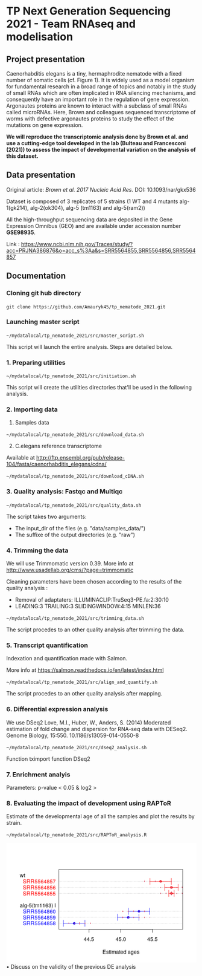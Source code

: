 # TP Next Generation Sequencing 2021 - Team RNAseq and modelisation

## Project presentation
Caenorhabditis elegans is a tiny, hermaphrodite nematode with a fixed number of somatic cells (cf. Figure 1). It is widely used as a model organism for fundamental research in a broad range of topics and notably in the study of small RNAs which are often implicated in RNA silencing mechanisms, and consequently have an
important role in the regulation of gene expression.
Argonautes proteins are known to interact with a subclass of small RNAs called microRNAs. 
Here, Brown and colleagues sequenced transcriptome of worms with defective argonautes proteins to study the effect of the mutations on gene expression. 


**We will reproduce the transcriptomic analysis done by Brown et al. and use a cutting-edge tool developed in the lab (Bulteau and Francesconi (2021)) to assess the impact of developmental variation on the analysis of this dataset.**

## Data presentation
Original article: *Brown et al. 2017 Nucleic Acid Res.* 
DOI: 10.1093/nar/gkx536

Dataset is composed of 3 replicates of 5 strains (1 WT and 4 mutants alg-1(gk214), alg-2(ok304), alg-5 (tm1163) and alg-5(ram2))

All the high-throughput sequencing data are deposited in the Gene Expression Omnibus (GEO) and are available under accession number **GSE98935**.

Link : https://www.ncbi.nlm.nih.gov/Traces/study/?acc=PRJNA386876&o=acc_s%3Aa&s=SRR5564855,SRR5564856,SRR5564857



## Documentation

### Cloning git hub directory

`git clone https://github.com/Amauryk45/tp_nematode_2021.git`

### Launching master script

`~/mydatalocal/tp_nematode_2021/src/master_script.sh`

This script will launch the entire analysis. Steps are detailed below. 




### 1. Preparing utilities

`~/mydatalocal/tp_nematode_2021/src/initiation.sh`

This script will create the utilities directories that'll be used in the following analysis. 


### 2. Importing data 
1. Samples data

`~/mydatalocal/tp_nematode_2021/src/download_data.sh`

2. C.elegans reference transcriptome

Available at http://ftp.ensembl.org/pub/release-104/fasta/caenorhabditis_elegans/cdna/

`~/mydatalocal/tp_nematode_2021/src/download_cDNA.sh`

### 3. Quality analysis:  Fastqc and Multiqc 
`~/mydatalocal/tp_nematode_2021/src/quality_data.sh`

The script takes two arguments:

- The input_dir of the files (e.g. "data/samples_data/")
- The suffixe of the output directories (e.g. "raw")

### 4. Trimming the data
We will use Trimmomatic version 0.39. More info at http://www.usadellab.org/cms/?page=trimmomatic

Cleaning parameters have been chosen according to the results of the quality analysis : 

- Removal of adaptaters:   ILLUMINACLIP:TruSeq3-PE.fa:2:30:10 
- LEADING:3 TRAILING:3 SLIDINGWINDOW:4:15 MINLEN:36


`~/mydatalocal/tp_nematode_2021/src/trimming_data.sh`

The script procedes to an other quality analysis after trimming the data. 

### 5. Transcript quantification
Indexation and quantification made with Salmon.

More info at https://salmon.readthedocs.io/en/latest/index.html

`~/mydatalocal/tp_nematode_2021/src/align_and_quantify.sh`

The script procedes to an other quality analysis after mapping. 

### 6. Differential expression analysis
We use DSeq2 
Love, M.I., Huber, W., Anders, S. (2014) Moderated estimation of fold change and dispersion for RNA-seq data with DESeq2. Genome Biology, 15:550. 10.1186/s13059-014-0550-8

`~/mydatalocal/tp_nematode_2021/src/dseq2_analysis.sh`

Function tximport
function DSeq2

### 7. Enrichment analyis
Parameters: p-value < 0.05 & log2 >


### 8. Evaluating the impact of development using RAPToR
Estimate of the developmental age of all the samples and plot the results by strain.


`~/mydatalocal/tp_nematode_2021/src/RAPToR_analysis.R`

![](figs/estimated_ages.png)
• Discuss on the validity of the previous DE analysis
